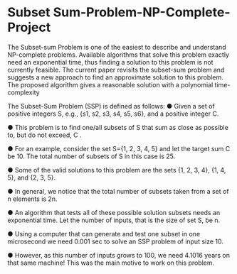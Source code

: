 # Subset Sum-Problem-NP-Complete-Project

The Subset-sum Problem is one of the easiest to
describe and understand NP-complete problems.
Available algorithms that solve this problem exactly
need an exponential time, thus finding a solution to
this problem is not currently feasible. The current
paper revisits the subset-sum problem and suggests a
new approach to find an approximate solution to this
problem. The proposed algorithm gives a reasonable
solution with a polynomial time-complexity

The Subset-Sum Problem (SSP) is defined as follows:
● Given a set of positive integers S, e.g., {s1, s2, s3, s4, s5, s6},
and a positive integer C.

● This problem is to find one/all subsets of S that sum as close
as possible to, but do not exceed, C .

● For an example, consider the set S={1, 2, 3, 4, 5} and let the
target sum C be 10. The total number of subsets of S in this
case is 25.

● Some of the valid solutions to this problem are the sets {1, 2, 3,
4}, {1, 4, 5}, and {2, 3, 5}.

● In general, we notice that the total number of subsets taken
from a set of n elements is 2n.

● An algorithm that tests all of these possible solution subsets
needs an exponential time. Let the number of inputs, that is
the size of set S, be n.

● Using a computer that can generate and test one subset in one
microsecond we need 0.001 sec to solve an SSP problem of
input size 10.

● However, as this number of inputs grows to 100, we need
4.1016 years on that same machine! This was the main motive
to work on this problem.
